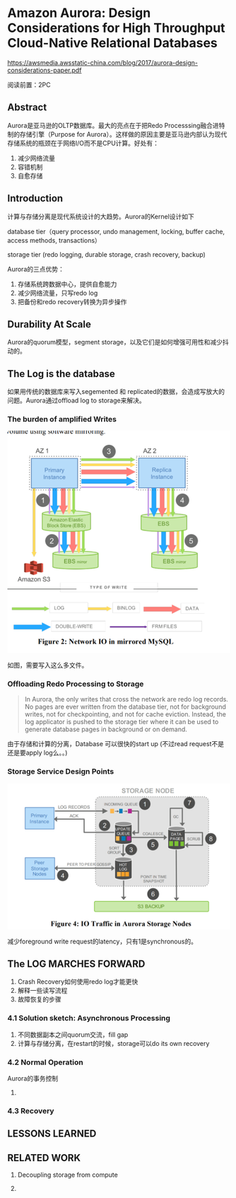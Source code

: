 # Amazon Aurora: Design Considerations for High Throughput Cloud-Native Relational Databases


https://awsmedia.awsstatic-china.com/blog/2017/aurora-design-considerations-paper.pdf

阅读前置：2PC

## Abstract

Aurora是亚马逊的OLTP数据库。最大的亮点在于把Redo Processsing融合进特制的存储引擎（Purpose for Aurora）。这样做的原因主要是亚马逊内部认为现代存储系统的瓶颈在于网络I/O而不是CPU计算。好处有：

1. 减少网络流量
2. 容错机制
3. 自愈存储



## Introduction

计算与存储分离是现代系统设计的大趋势。Aurora的Kernel设计如下

database tier（query processor, undo management, locking, buffer cache, access methods, transactions）

storage tier (redo logging, durable storage, crash recovery, backup)

Aurora的三点优势：

1. 存储系统跨数据中心，提供自愈能力
2. 减少网络流量，只写redo log
3. 把备份和redo recovery转换为异步操作





## Durability At Scale

Aurora的quorum模型，segment storage，以及它们是如何增强可用性和减少抖动的。



## The Log is the database

如果用传统的数据库来写入segemented 和 replicated的数据，会造成写放大的问题。Aurora通过offload log to storage来解决。

### The burden of amplified Writes

![image-20200815003103560](https://raw.githubusercontent.com/BowenXiao1999/Picture/master/img/20200815003103.png)

如图，需要写入这么多文件。

### Offloading Redo Processing to Storage

> In Aurora, the only writes that cross the network are redo log records. No pages are ever written from the database tier, not for background writes, not for checkpointing, and not for cache eviction. Instead, the log applicator is pushed to the storage tier where it can be used to generate database pages in background or on demand. 

由于存储和计算的分离，Database 可以很快的start up (不过read request不是还是要apply log么。。)



### Storage Service Design Points

![image-20200814134051973](https://raw.githubusercontent.com/BowenXiao1999/Picture/master/20200814134052.png)

减少foreground write request的latency，只有1是synchronous的。



## The LOG MARCHES FORWARD

1. Crash Recovery如何使用redo log才能更快
2. 解释一些读写流程
3. 故障恢复的步骤

### 4.1 Solution sketch: Asynchronous Processing

1. 不同数据副本之间quorum交流，fill gap
2. 计算与存储分离，在restart的时候，storage可以do its own recovery

### 4.2 Normal Operation

Aurora的事务控制

1. 

### 4.3 Recovery





## LESSONS LEARNED







## RELATED WORK

1. Decoupling storage from compute

   

2. 